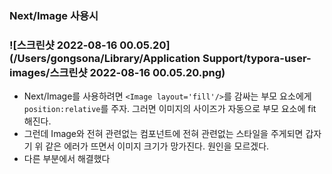 ### Next/Image 사용시 

### ![스크린샷 2022-08-16 00.05.20](/Users/gongsona/Library/Application Support/typora-user-images/스크린샷 2022-08-16 00.05.20.png)

- Next/Image를 사용하려면 `<Image layout='fill'/>`를 감싸는 부모 요소에게 `position:relative`를 주자. 그러면 이미지의 사이즈가 자동으로 부모 요소에 fit 해진다.
-  그런데 Image와 전혀 관련없는 컴포넌트에 전혀 관련없는 스타일을 주게되면 갑자기 위 같은 에러가 뜨면서 이미지 크기가 망가진다. 원인을 모르겠다. 
- 다른 부분에서 해결했다